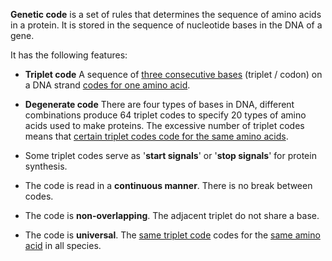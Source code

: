 **Genetic code** is a set of rules that determines the sequence of amino acids in a protein. It is stored in the sequence of nucleotide bases in the DNA of a gene.

It has the following features:
- **Triplet code**
  A sequence of <u>three consecutive bases</u> (triplet / codon) on a DNA strand <u>codes for one amino acid</u>.

- **Degenerate code**
  There are four types of bases in DNA, different combinations produce 64 triplet codes to specify 20 types of amino acids used to make proteins.
  The excessive number of triplet codes means that <u>certain triplet codes code for the same amino acids</u>.

- Some triplet codes serve as '**start signals**' or '**stop signals**' for protein synthesis.
- The code is read in a **continuous manner**. There is no break between codes.
- The code is **non-overlapping**. The adjacent triplet do not share a base.
- The code is **universal**. The <u>same triplet code</u> codes for the <u>same amino acid</u> in all species.
